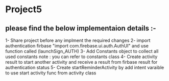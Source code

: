 # Project5
please find the below implementaion details :- 
-------------------------------------------------------
1- Share project before any implment the required changes 
2- import authentication firbase "import com.firebase.ui.auth.AuthUI" and use function called (launchSign_AUTH) 
3- Add Constants object to collect all used constants 
  note : you can refer to constants class 
4- Create activity result to start another activity and receive a result from firbase result for authentication status 
5- Create startReminderActivity by add intent varaible to use  start activity func from activity class 


